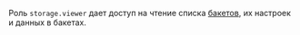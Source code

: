 Роль `storage.viewer` дает доступ на чтение списка [бакетов](../../storage/concepts/bucket.md), их настроек и данных в бакетах.
